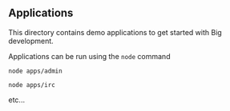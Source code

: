 ## Applications

This directory contains demo applications to get started with Big development.

Applications can be run using the `node` command

```
node apps/admin
```

```
node apps/irc
```

etc...

